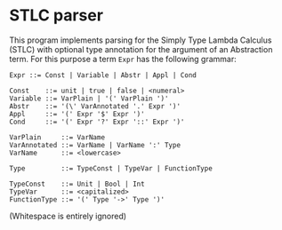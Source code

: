 # STLC parser

This program implements parsing for the Simply Type Lambda Calculus (STLC) with optional type annotation for the argument of an Abstraction term. For this purpose a term `Expr` has the following grammar:

```vim
Expr ::= Const | Variable | Abstr | Appl | Cond

Const    ::= unit | true | false | <numeral>
Variable ::= VarPlain | '(' VarPlain ')'
Abstr    ::= '(\' VarAnnotated '.' Expr ')'
Appl     ::= '(' Expr '$' Expr ')'
Cond     ::= '(' Expr '?' Expr '::' Expr ')'

VarPlain     ::= VarName
VarAnnotated ::= VarName | VarName ':' Type
VarName      ::= <lowercase>

Type         ::= TypeConst | TypeVar | FunctionType

TypeConst    ::= Unit | Bool | Int
TypeVar      ::= <capitalized>
FunctionType ::= '(' Type '->' Type ')'
```

(Whitespace is entirely ignored)
